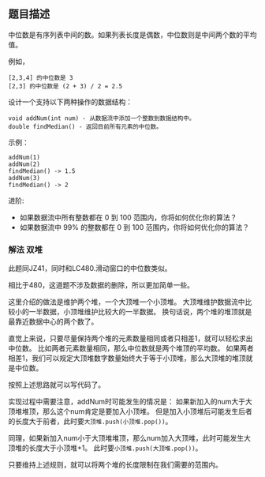 ## 题目描述
中位数是有序列表中间的数。如果列表长度是偶数，中位数则是中间两个数的平均值。

例如，
```
[2,3,4] 的中位数是 3
[2,3] 的中位数是 (2 + 3) / 2 = 2.5
```
设计一个支持以下两种操作的数据结构：
```
void addNum(int num) - 从数据流中添加一个整数到数据结构中。
double findMedian() - 返回目前所有元素的中位数。
```
示例：
```
addNum(1)
addNum(2)
findMedian() -> 1.5
addNum(3) 
findMedian() -> 2
```
进阶:
- 如果数据流中所有整数都在 0 到 100 范围内，你将如何优化你的算法？
- 如果数据流中 99% 的整数都在 0 到 100 范围内，你将如何优化你的算法？

### 解法 双堆
此题同JZ41，同时和LC480.滑动窗口的中位数类似。

相比于480，这道题不涉及数据的删除，所以更加简单一些。

这里介绍的做法是维护两个堆，一个大顶堆一个小顶堆。
大顶堆维护数据流中比较小的一半数据，小顶堆维护比较大的一半数据。
换句话说，两个堆的堆顶就是最靠近数据中心的两个数了。

直觉上来说，只要尽量保持两个堆的元素数量相同或者只相差1，就可以轻松求出中位数。
比如两者元素数量相同，那么中位数就是两个堆顶的平均数。
如果两者相差1，我们可以规定大顶堆数字数量始终大于等于小顶堆，那么大顶堆的堆顶就是中位数。

按照上述思路就可以写代码了。

实现过程中需要注意，addNum时可能发生的情况是：
如果新加入的num大于大顶堆堆顶，那么这个num肯定是要加入小顶堆。
但是加入小顶堆后可能发生后者的长度大于前者，此时要`大顶堆.push(小顶堆.pop())`。

同理，如果新加入num小于大顶堆堆顶，那么num加入大顶堆，此时可能发生大顶堆的长度大于小顶堆+1。
此时要`小顶堆.push(大顶堆.pop())`。

只要维持上述规则，就可以将两个堆的长度限制在我们需要的范围内。